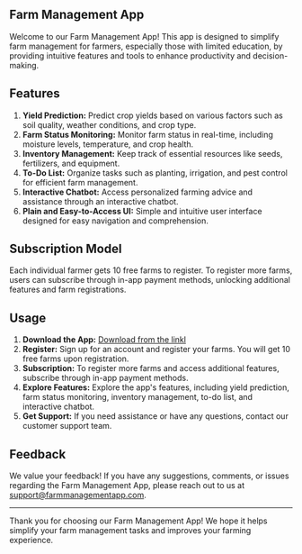 ## Farm Management App

Welcome to our Farm Management App! This app is designed to simplify farm management for farmers, especially those with limited education, by providing intuitive features and tools to enhance productivity and decision-making.

## Features

1. **Yield Prediction:** Predict crop yields based on various factors such as soil quality, weather conditions, and crop type.
2. **Farm Status Monitoring:** Monitor farm status in real-time, including moisture levels, temperature, and crop health.
3. **Inventory Management:** Keep track of essential resources like seeds, fertilizers, and equipment.
4. **To-Do List:** Organize tasks such as planting, irrigation, and pest control for efficient farm management.
5. **Interactive Chatbot:** Access personalized farming advice and assistance through an interactive chatbot.
6. **Plain and Easy-to-Access UI:** Simple and intuitive user interface designed for easy navigation and comprehension.

## Subscription Model

Each individual farmer gets 10 free farms to register. To register more farms, users can subscribe through in-app payment methods, unlocking additional features and farm registrations.

## Usage

1. **Download the App:** [Download from the linkl](https://drive.google.com/file/d/1HSkEhGX8LRw_5S3jiqFASL6Ra4YqIw48/view?usp=sharing)
2. **Register:** Sign up for an account and register your farms. You will get 10 free farms upon registration.
3. **Subscription:** To register more farms and access additional features, subscribe through in-app payment methods.
4. **Explore Features:** Explore the app's features, including yield prediction, farm status monitoring, inventory management, to-do list, and interactive chatbot.
5. **Get Support:** If you need assistance or have any questions, contact our customer support team.

## Feedback

We value your feedback! If you have any suggestions, comments, or issues regarding the Farm Management App, please reach out to us at [support@farmmanagementapp.com](mailto:support@farmmanagementapp.com).

---

Thank you for choosing our Farm Management App! We hope it helps simplify your farm management tasks and improves your farming experience.
